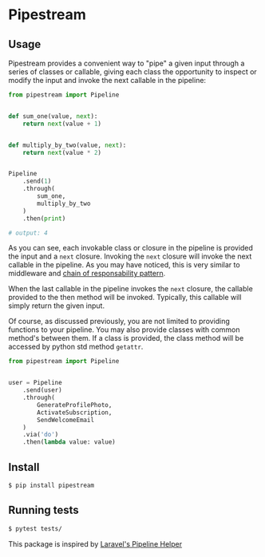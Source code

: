 # Pipestream

## Usage

Pipestream provides a convenient way to "pipe" a given input through a series of classes or callable, giving each class the opportunity to inspect or modify the input and invoke the next callable in the pipeline:

```python
from pipestream import Pipeline


def sum_one(value, next):
    return next(value + 1)


def multiply_by_two(value, next):
    return next(value * 2)


Pipeline
    .send(1)
    .through(
        sum_one,
        multiply_by_two
    )
    .then(print)

# output: 4
```

As you can see, each invokable class or closure in the pipeline is provided the input and a `next` closure. Invoking the `next` closure will invoke the next callable in the pipeline. As you may have noticed, this is very similar to middleware and [chain of responsability pattern](https://refactoring.guru/design-patterns/chain-of-responsibility).

When the last callable in the pipeline invokes the `next` closure, the callable provided to the then method will be invoked. Typically, this callable will simply return the given input.

Of course, as discussed previously, you are not limited to providing functions to your pipeline. You may also provide classes with common method's between them. If a class is provided, the class method will be accessed by python std method `getattr`.

```python
from pipestream import Pipeline


user = Pipeline
    .send(user)
    .through(
        GenerateProfilePhoto,
        ActivateSubscription,
        SendWelcomeEmail
    )
    .via('do')
    .then(lambda value: value)
```

## Install
```sh
$ pip install pipestream
 ```

## Running tests
```sh
$ pytest tests/
```

This package is inspired by [Laravel's Pipeline Helper](https://laravel.com/docs/10.x/helpers#pipeline)
